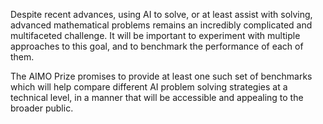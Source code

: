 Despite recent advances, using AI to solve, or at least assist with solving, advanced mathematical problems remains an incredibly complicated and multifaceted challenge.  It will be important to experiment with multiple approaches to this goal, and to benchmark the performance of each of them. 

The AIMO Prize promises to provide at least one such set of benchmarks which will help compare different AI problem solving strategies at a technical level, in a manner that will be accessible and appealing to the broader public.